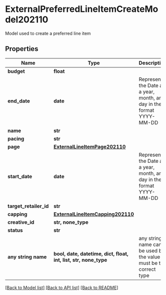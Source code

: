 # ExternalPreferredLineItemCreateModel202110

Model used to create a preferred line item

## Properties
Name | Type | Description | Notes
------------ | ------------- | ------------- | -------------
**budget** | **float** |  | 
**end_date** | **date** | Represents the Date as a year, month, and day in the format YYYY-MM-DD | 
**name** | **str** |  | 
**pacing** | **str** |  | 
**page** | [**ExternalLineItemPage202110**](ExternalLineItemPage202110.md) |  | 
**start_date** | **date** | Represents the Date as a year, month, and day in the format YYYY-MM-DD | 
**target_retailer_id** | **str** |  | 
**capping** | [**ExternalLineItemCapping202110**](ExternalLineItemCapping202110.md) |  | [optional] 
**creative_id** | **str, none_type** |  | [optional] 
**status** | **str** |  | [optional] 
**any string name** | **bool, date, datetime, dict, float, int, list, str, none_type** | any string name can be used but the value must be the correct type | [optional]

[[Back to Model list]](../README.md#documentation-for-models) [[Back to API list]](../README.md#documentation-for-api-endpoints) [[Back to README]](../README.md)


